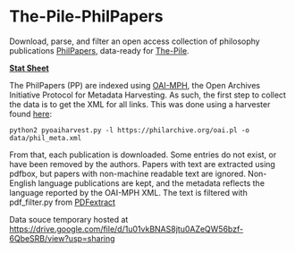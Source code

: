 # The-Pile-PhilPapers

Download, parse, and filter an open access collection of philosophy publications [PhilPapers](https://philpapers.org/), data-ready for [The-Pile](https://github.com/EleutherAI/The-Pile).

[**Stat Sheet**](docs/PhilArchive.jsonl.md)

The PhilPapers (PP) are indexed using [OAI-MPH](https://www.openarchives.org/pmh/), the Open Archives Initiative Protocol for Metadata Harvesting. As such, the first step to collect the data is to get the XML for all links. This was done using a harvester found [here](https://raw.githubusercontent.com/vphill/pyoaiharvester/master/pyoaiharvest.py):

    python2 pyoaiharvest.py -l https://philarchive.org/oai.pl -o data/phil_meta.xml

From that, each publication is downloaded. Some entries do not exist, or have been removed by the authors. Papers with text are extracted using pdfbox, but papers with non-machine readable text are ignored. Non-English language publications are kept, and the metadata reflects the language reported by the OAI-MPH XML. The text is filtered with pdf_filter.py from [PDFextract](https://github.com/sdtblck/PDFextract)

Data souce temporary hosted at https://drive.google.com/file/d/1u01vkBNAS8jtu0AZeQW56bzf-6QbeSRB/view?usp=sharing